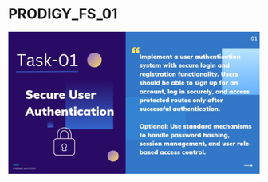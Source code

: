 # PRODIGY_FS_01

![image alt](https://github.com/r006aj/PRODIGY_FS_01/blob/main/TASK-01.jpg?raw=true)
